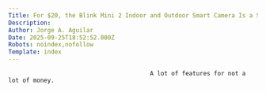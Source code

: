 ```yaml
---
Title: For $20, the Blink Mini 2 Indoor and Outdoor Smart Camera Is a Steal
Description: 
Author: Jorge A. Aguilar
Date: 2025-09-25T18:52:52.000Z
Robots: noindex,nofollow
Template: index
---
```


                                            A lot of features for not a lot of money.
                                        